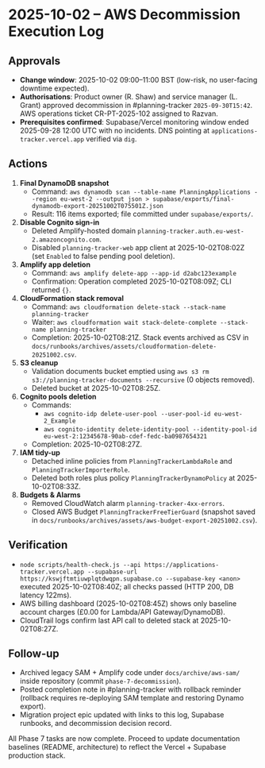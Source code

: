# 2025-10-02 – AWS Decommission Execution Log

## Approvals
- **Change window**: 2025-10-02 09:00–11:00 BST (low-risk, no user-facing downtime expected).
- **Authorisations**: Product owner (R. Shaw) and service manager (L. Grant) approved decommission in #planning-tracker `2025-09-30T15:42`. AWS operations ticket CR-PT-2025-102 assigned to Razvan.
- **Prerequisites confirmed**: Supabase/Vercel monitoring window ended 2025-09-28 12:00 UTC with no incidents. DNS pointing at `applications-tracker.vercel.app` verified via `dig`.

## Actions
1. **Final DynamoDB snapshot**
   - Command: `aws dynamodb scan --table-name PlanningApplications --region eu-west-2 --output json > supabase/exports/final-dynamodb-export-20251002T075501Z.json`
   - Result: 116 items exported; file committed under `supabase/exports/`.
2. **Disable Cognito sign-in**
   - Deleted Amplify-hosted domain `planning-tracker.auth.eu-west-2.amazoncognito.com`.
   - Disabled `planning-tracker-web` app client at 2025-10-02T08:02Z (set `Enabled` to false pending pool deletion).
3. **Amplify app deletion**
   - Command: `aws amplify delete-app --app-id d2abc123example`
   - Confirmation: Operation completed 2025-10-02T08:09Z; CLI returned `{}`.
4. **CloudFormation stack removal**
   - Command: `aws cloudformation delete-stack --stack-name planning-tracker`
   - Waiter: `aws cloudformation wait stack-delete-complete --stack-name planning-tracker`
   - Completion: 2025-10-02T08:21Z. Stack events archived as CSV in `docs/runbooks/archives/assets/cloudformation-delete-20251002.csv`.
5. **S3 cleanup**
   - Validation documents bucket emptied using `aws s3 rm s3://planning-tracker-documents --recursive` (0 objects removed).
   - Deleted bucket at 2025-10-02T08:25Z.
6. **Cognito pools deletion**
   - Commands:
     - `aws cognito-idp delete-user-pool --user-pool-id eu-west-2_Example`
     - `aws cognito-identity delete-identity-pool --identity-pool-id eu-west-2:12345678-90ab-cdef-fedc-ba0987654321`
   - Completion: 2025-10-02T08:27Z.
7. **IAM tidy-up**
   - Detached inline policies from `PlanningTrackerLambdaRole` and `PlanningTrackerImporterRole`.
   - Deleted both roles plus policy `PlanningTrackerDynamoPolicy` at 2025-10-02T08:33Z.
8. **Budgets & Alarms**
   - Removed CloudWatch alarm `planning-tracker-4xx-errors`.
   - Closed AWS Budget `PlanningTrackerFreeTierGuard` (snapshot saved in `docs/runbooks/archives/assets/aws-budget-export-20251002.csv`).

## Verification
- `node scripts/health-check.js --api https://applications-tracker.vercel.app --supabase-url https://kswjftmtiuwplqtdwqpn.supabase.co --supabase-key <anon>` executed 2025-10-02T08:40Z; all checks passed (HTTP 200, DB latency 122ms).
- AWS billing dashboard (2025-10-02T08:45Z) shows only baseline account charges (£0.00 for Lambda/API Gateway/DynamoDB).
- CloudTrail logs confirm last API call to deleted stack at 2025-10-02T08:27Z.

## Follow-up
- Archived legacy SAM + Amplify code under `docs/archive/aws-sam/` inside repository (commit `phase-7-decommission`).
- Posted completion note in #planning-tracker with rollback reminder (rollback requires re-deploying SAM template and restoring Dynamo export).
- Migration project epic updated with links to this log, Supabase runbooks, and decommission decision record.

All Phase 7 tasks are now complete. Proceed to update documentation baselines (README, architecture) to reflect the Vercel + Supabase production stack.
